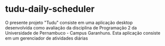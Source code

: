 # tudu-daily-scheduler
O presente projeto "Tudu" consiste em uma aplicação desktop desenvolvida como avaliação da disciplina de Programação 2 da Universidade de Pernambuco - Campus Garanhuns. Esta aplicação consiste em um gerenciador de atividades diárias
